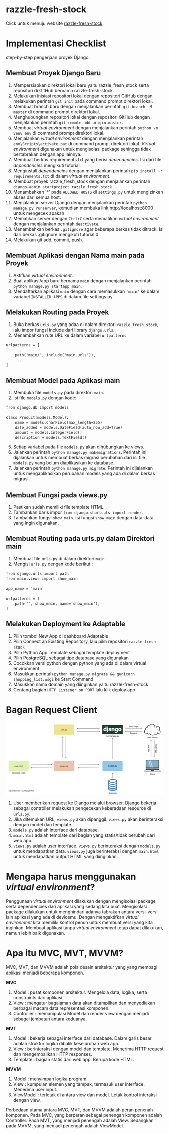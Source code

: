 # razzle-fresh-stock
Click untuk menuju website [razzle-fresh-stock](https://razzle-fresh-stock.adaptable.app)

# Implementasi Checklist
step-by-step pengerjaan proyek Django.

## Membuat Proyek Django Baru
1. Mempersiapkan direktori lokal baru yaitu razzle_fresh_stock serta repositori di GitHub bernama razzle-fresh-stock.
2. Melakukan inisiasi repositori lokal dengan repositori GitHub dengan melakukan perintah `git init` pada command prompt direktori lokal.
3. Membuat branch baru dengan menjalankan perintah `git branch -M master` di command prompt direktori lokal.
4. Menghubungkan repositori lokal dengan repositori GitHub dengan menjalankan perintah `git remote add origin master`.
5. Membuat _virtual environment_ dengan menjalankan perintah `python -m venv env` di command prompt direktori lokal.
6. Menjalankan _virtual environment_ dengan menjalankan perintah `env\Scripts\activate.bat` di command prompt direktori lokal. _Virtual environment_ digunakan untuk mengisolasi package sehingga tidak bertabrakan dengan app lainnya.
7. Membuat berkas requirements.txt yang berisi _dependencies_. Isi dari file _dependencies_ mengikuti tutorial.
8. Menginstall _dependencies_ dengan menjalankan perintah `pip install -r requirements.txt` di dalam _virtual environment_.
9. Membuat proyek razzle_fresh_stock dengan menjalankan perintah `django-admin startproject razzle_fresh_stock .`.
10. Menambahkan '*' pada `ALLOWED HOSTS` di `settings.py` untuk mengizinkan akses dari semua host.
11. Menjalankan server Django dengan menjalankan perintah `python manage.py runserver`, kemudian membuka link http://localhost:8000 untuk mengecek apakah 
12. Mematikan server dengan `Ctrl+C` serta mematikan _virtual environment_ dengan menjalankan perintah `deactivate`.
13. Menambahkan berkas `.gitignore` agar beberapa berkas tidak ditrack. Isi dari berkas .gitignore mengikuti tutorial 0.
14. Melakukan git add, commit, push.

## Membuat Aplikasi dengan Nama main pada Proyek
1. Aktifkan _virtual environment_.
2. Buat aplikasi/app baru bernama `main` dengan menjalankan perintah `python manage.py startapp main`.
3. Mendaftarkan aplikasi `main` dengan cara memasukkan `'main'` ke dalam variabel `INSTALLED_APPS` di dalam file settings.py

## Melakukan Routing pada Proyek
1. Buka berkas `urls.py` yang adaa di dalam direktori `razzle_fresh_stock`, lalu impor fungsi include dari library `django.urls`.
2. Menambahkan rute URL ke dalam variabel `urlpatterns`
```
urlpatterns = [
    ...
    path('main/', include('main.urls')),
    ...
]
```

## Membuat Model pada Aplikasi main
1. Membuka file `models.py` pada direktori `main`.
2. Isi file `models.py` dengan kode:
```
from django.db import models

class Product(models.Model):
    name = models.CharField(max_length=255)
    date_added = models.DateField(auto_now_add=True)
    amount = models.IntegerField()
    description = models.TextField()
```
5. Setiap variabel pada file `models.py` akan dihubungkan ke views.
6. Jalankan perintah `python manage.py makemigrations`. Perintah ini dijalankan untuk membuat berkas migrasi perubahan dari isi file `models.py` yang belum diaplikasikan ke database.
7. Jalankan perintah `python manage.py migrate`. Perintah ini dijalankan untuk mengaplikasikan perubahan models yang ada di dalam berkas migrasi.

## Membuat Fungsi pada views.py
1. Pastikan sudah memiliki file template HTML.
2. Tambahkan baris impor `from django.shortcuts import render`.
3. Tambahkan fungsi `show_main`. Isi fungsi `show_main` dengan data-data yang ingin digunakan.

## Membuat Routing pada urls.py dalam Direktori main
1. Membuat file `urls.py` di dalam direktori `main`.
2. Mengisi `urls.py` dengan kode berikut :
```
from django.urls import path
from main.views import show_main

app_name = 'main'

urlpatterns = [
    path('', show_main, name='show_main'),
]
```

## Melakukan Deployment ke Adaptable
1. Pilih tombol New App di dashboard Adaptable
2. Pilih Connect an Existing Repository, lalu pilih repositori `razzle-fresh-stock`
3. Pilih Python App Template sebagai template deployment
4. Pilih PostgreSQL sebagai tipe database yang digunakan
5. Cocokkan versi python dengan python yang ada di dalam virtual environment 
6. Masukkan perintah `python manage.py migrate && gunicorn shopping_list.wsgi` ke Start Command
7. Masukkan nama domain yang diinginkan yaitu razzle-fresh-stock
8. Centang bagian `HTTP Listener on PORT` lalu klik deploy app

# Bagan Request Client
![](<Screenshot 2023-09-13 072411.png>)

1. User memberikan request ke Django melalui browser. Django bekerja sebagai controller melakukan pengecekan keberadaan resource di `urls.py`.
2. Jika ditemukan URL, `views.py` akan dipanggil. `views.py` akan berinteraksi dengan model dan template.
3. `models.py` adalah interface dari database. 
4. `main.html` adalah template dari bagian yang statis/tidak berubah dari web app.
5. `views.py` adalah user interface. `views.py` berinteraksi dengan `models.py` untuk mendapatkan data. `views.py` juga berinteraksi dengan `main.html` untuk mendapatkan output HTML yang diinginkan.

# Mengapa harus menggunakan _virtual environment_?
Penggunaan _virtual environment_ dilakukan dengan mengisolasi package serta dependencies dari aplikasi yang sedang kita buat. Mengisolasi package dilakukan untuk menghindari adanya tabrakan antara versi-versi lain aplikasi yang ada di devicemu. Dengan mengaktifkan _virtual environment_ kita memiliki kontrol penuh untuk membuat versi yang kita inginkan. Membuat aplikasi tanpa _virtual environment_ tetap dapat dilakukan, namun lebih baik digunakan.

# Apa itu MVC, MVT, MVVM?
MVC, MVT, dan MVVM adalah pola desain arsitektur yang yang membagi aplikasi menjadi beberapa komponen.<br />

**MVC** 
1. Model : pusat komponen arsitektur. Mengelola data, logika, serta constraints dari aplikasi.
2. View :  mengatur bagaiaman data akan ditampilkan dan menyediakan berbagai macam data representasi komponen.
3. Controller : memanipulasi  Model
 dan render view dengan menjadi sebagai jembatan antara keduanya.

 **MVT**
 1. Model : bekerja sebagai interface dari database. Dalam garis besar adalah struktur logika dibalik keseluruhan web app.
 2. View : berinteraksi dengan model dan template. Menerima HTTP request dan mengembalikan HTTP responses.
 3. Template : bagian statis dari web app. Berupa kode HTML.

 **MVVM**
 1. Model : menyimpan logika program.
 2. View : kumpulan elemen yang tampak, termasuk user interface. Menerima user input. 
 3. ViewModel : terletak di antara view dan model. Letak kontrol interaksi dengan view.

Perbedaan utama antara MVC, MVT, dan MVVM adalah peran penenah komponen. Pada MVC, yang berperan sebagai penengah komponen adalah Controller. Pada MVT, yang menjadi penengah adalah View. Sedangkan pada MVVM, yang menjadi penengah adalah ViewModel.


